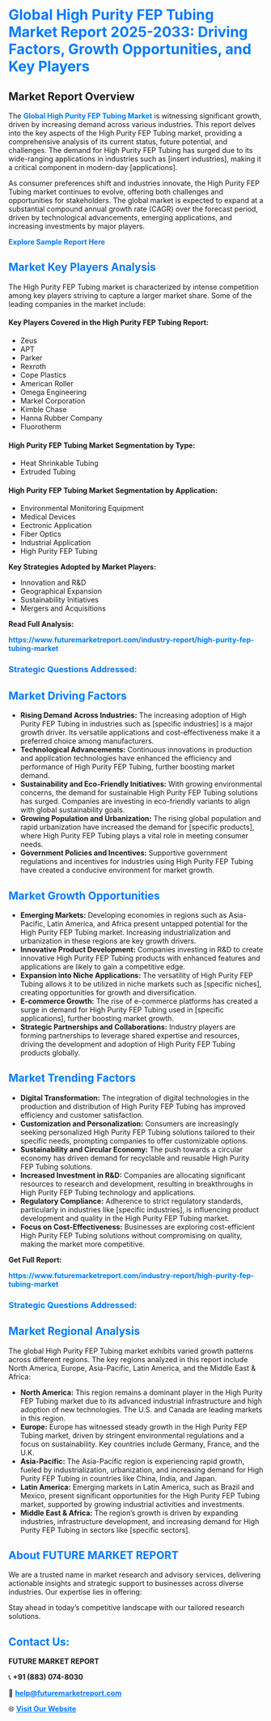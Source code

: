 <h1 style="color: #007BFF;">Global High Purity FEP Tubing Market Report 2025-2033: Driving Factors, Growth Opportunities, and Key Players</h1>

<section id="overview">
<h2>Market Report Overview</h2>
<p>The <a href="https://www.futuremarketreport.com/industry-report/high-purity-fep-tubing-market" style="color: #007BFF; text-decoration: none;"><strong>Global High Purity FEP Tubing Market</strong></a> is witnessing significant growth, driven by increasing demand across various industries. This report delves into the key aspects of the High Purity FEP Tubing market, providing a comprehensive analysis of its current status, future potential, and challenges. The demand for High Purity FEP Tubing has surged due to its wide-ranging applications in industries such as [insert industries], making it a critical component in modern-day [applications].</p>
<p>As consumer preferences shift and industries innovate, the High Purity FEP Tubing market continues to evolve, offering both challenges and opportunities for stakeholders. The global market is expected to expand at a substantial compound annual growth rate (CAGR) over the forecast period, driven by technological advancements, emerging applications, and increasing investments by major players.</p>
</section>

<section id="overview">
<p><a href="https://www.futuremarketreport.com/request-sample/reportId=111064" style="color: #007BFF; text-decoration: none;"><strong>Explore Sample Report Here</strong></a></p>
</section>

<section id="key-players">
<h2 style="color: #007BFF;">Market Key Players Analysis</h2>
<p>The High Purity FEP Tubing market is characterized by intense competition among key players striving to capture a larger market share. Some of the leading companies in the market include:</p>
<h4>Key Players Covered in the High Purity FEP Tubing Report:</h4>
<ul><li>Zeus</li><li>APT</li><li>Parker</li><li>Rexroth</li><li>Cope Plastics</li><li>American Roller</li><li>Omega Engineering</li><li>Markel Corporation</li><li>Kimble Chase</li><li>Hanna Rubber Company</li><li>Fluorotherm</li></ul>
<h4>High Purity FEP Tubing Market Segmentation by Type:</h4>
<ul><li>Heat Shrinkable Tubing</li><li>Extruded Tubing</li></ul>

<h4>High Purity FEP Tubing Market Segmentation by Application:</h4>
<ul><li>Environmental Monitoring Equipment</li><li>Medical Devices</li><li>Eectronic Application</li><li>Fiber Optics</li><li>Industrial Application</li><li>High Purity FEP Tubing</li></ul>
<p><strong>Key Strategies Adopted by Market Players:</strong></p>
<ul>
<li>Innovation and R&D</li>
<li>Geographical Expansion</li>
<li>Sustainability Initiatives</li>
<li>Mergers and Acquisitions</li>
</ul>
</section>

<section>
<p><strong>Read Full Analysis: </strong></p><a href="https://www.futuremarketreport.com/industry-report/high-purity-fep-tubing-market" style="color: #007BFF; text-decoration: none;"><strong>https://www.futuremarketreport.com/industry-report/high-purity-fep-tubing-market</strong></a>
<h3 style="color: #007BFF;">Strategic Questions Addressed:</h3>
</section>

<section id="driving-factors">
<h2 style="color: #007BFF;">Market Driving Factors</h2>
<ul>
<li><strong>Rising Demand Across Industries:</strong> The increasing adoption of High Purity FEP Tubing in industries such as [specific industries] is a major growth driver. Its versatile applications and cost-effectiveness make it a preferred choice among manufacturers.</li>
<li><strong>Technological Advancements:</strong> Continuous innovations in production and application technologies have enhanced the efficiency and performance of High Purity FEP Tubing, further boosting market demand.</li>
<li><strong>Sustainability and Eco-Friendly Initiatives:</strong> With growing environmental concerns, the demand for sustainable High Purity FEP Tubing solutions has surged. Companies are investing in eco-friendly variants to align with global sustainability goals.</li>
<li><strong>Growing Population and Urbanization:</strong> The rising global population and rapid urbanization have increased the demand for [specific products], where High Purity FEP Tubing plays a vital role in meeting consumer needs.</li>
<li><strong>Government Policies and Incentives:</strong> Supportive government regulations and incentives for industries using High Purity FEP Tubing have created a conducive environment for market growth.</li>
</ul>
</section>

<section id="growth-opportunities">
<h2 style="color: #007BFF;">Market Growth Opportunities</h2>
<ul>
<li><strong>Emerging Markets:</strong> Developing economies in regions such as Asia-Pacific, Latin America, and Africa present untapped potential for the High Purity FEP Tubing market. Increasing industrialization and urbanization in these regions are key growth drivers.</li>
<li><strong>Innovative Product Development:</strong> Companies investing in R&D to create innovative High Purity FEP Tubing products with enhanced features and applications are likely to gain a competitive edge.</li>
<li><strong>Expansion into Niche Applications:</strong> The versatility of High Purity FEP Tubing allows it to be utilized in niche markets such as [specific niches], creating opportunities for growth and diversification.</li>
<li><strong>E-commerce Growth:</strong> The rise of e-commerce platforms has created a surge in demand for High Purity FEP Tubing used in [specific applications], further boosting market growth.</li>
<li><strong>Strategic Partnerships and Collaborations:</strong> Industry players are forming partnerships to leverage shared expertise and resources, driving the development and adoption of High Purity FEP Tubing products globally.</li>
</ul>
</section>

<section id="trending-factors">
<h2 style="color: #007BFF;">Market Trending Factors</h2>
<ul>
<li><strong>Digital Transformation:</strong> The integration of digital technologies in the production and distribution of High Purity FEP Tubing has improved efficiency and customer satisfaction.</li>
<li><strong>Customization and Personalization:</strong> Consumers are increasingly seeking personalized High Purity FEP Tubing solutions tailored to their specific needs, prompting companies to offer customizable options.</li>
<li><strong>Sustainability and Circular Economy:</strong> The push towards a circular economy has driven demand for recyclable and reusable High Purity FEP Tubing solutions.</li>
<li><strong>Increased Investment in R&D:</strong> Companies are allocating significant resources to research and development, resulting in breakthroughs in High Purity FEP Tubing technology and applications.</li>
<li><strong>Regulatory Compliance:</strong> Adherence to strict regulatory standards, particularly in industries like [specific industries], is influencing product development and quality in the High Purity FEP Tubing market.</li>
<li><strong>Focus on Cost-Effectiveness:</strong> Businesses are exploring cost-efficient High Purity FEP Tubing solutions without compromising on quality, making the market more competitive.</li>
</ul>
</section>

<section>
<p><strong>Get Full Report: </strong></p><a href="https://www.futuremarketreport.com/industry-report/high-purity-fep-tubing-market" style="color: #007BFF; text-decoration: none;"><strong>https://www.futuremarketreport.com/industry-report/high-purity-fep-tubing-market</strong></a>
<h3 style="color: #007BFF;">Strategic Questions Addressed:</h3>
</section>


<section id="regional-analysis">
<h2 style="color: #007BFF;">Market Regional Analysis</h2>
<p>The global High Purity FEP Tubing market exhibits varied growth patterns across different regions. The key regions analyzed in this report include North America, Europe, Asia-Pacific, Latin America, and the Middle East & Africa:</p>
<ul>
<li><strong>North America:</strong> This region remains a dominant player in the High Purity FEP Tubing market due to its advanced industrial infrastructure and high adoption of new technologies. The U.S. and Canada are leading markets in this region.</li>
<li><strong>Europe:</strong> Europe has witnessed steady growth in the High Purity FEP Tubing market, driven by stringent environmental regulations and a focus on sustainability. Key countries include Germany, France, and the U.K.</li>
<li><strong>Asia-Pacific:</strong> The Asia-Pacific region is experiencing rapid growth, fueled by industrialization, urbanization, and increasing demand for High Purity FEP Tubing in countries like China, India, and Japan.</li>
<li><strong>Latin America:</strong> Emerging markets in Latin America, such as Brazil and Mexico, present significant opportunities for the High Purity FEP Tubing market, supported by growing industrial activities and investments.</li>
<li><strong>Middle East & Africa:</strong> The region’s growth is driven by expanding industries, infrastructure development, and increasing demand for High Purity FEP Tubing in sectors like [specific sectors].</li>
</ul>
</section>

<footer>
<h2 style="color: #007BFF;">About FUTURE MARKET REPORT</h2>
<p>We are a trusted name in market research and advisory services, delivering actionable insights and strategic support to businesses across diverse industries. Our expertise lies in offering:</p>

<p>Stay ahead in today’s competitive landscape with our tailored research solutions.</p>

<h2 style="color: #007BFF;">Contact Us:</h2>
<p><strong>FUTURE MARKET REPORT</strong></p>
<p>📞 <strong>+91 (883) 074-8030</strong></p>
<p>📧 <strong><a href="mailto:help@futuremarketreport.com" style="color: #007BFF;">help@futuremarketreport.com</a></strong></p>
<p>🌐 <strong><a href="https://www.futuremarketreport.com/" style="color: #007BFF;">Visit Our Website</a></strong></p>
</footer>